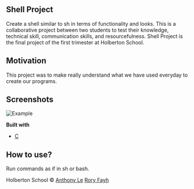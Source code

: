 ## Shell Project
Create a shell similar to sh in terms of functionality and looks. This is a collaborative project between two students to test their knowledge, technical skill, communication skills, and resourcefulness. Shell Project is the final project of the first trimester at Holberton School.

## Motivation
This project was to make really understand what we have used everyday to create our programs.

## Screenshots
![Example](https://i.imgur.com/iCw0PMT.png)

<b>Built with</b>
- [C](https://en.wikipedia.org/wiki/C_(programming_language))

## How to use?
Run commands as if in sh or bash.

Holberton School © [Anthony Le]() [Rory Fayh]()
